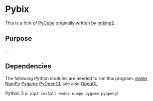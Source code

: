 # Pybix

This is a fork of [PyCube](https://github.com/mtking2/PyCube) originally written by [mtking2](https://github.com/mtking2).

## Purpose
...

## Dependencies

The following Python modules are needed to run this program:
[evdev](https://pypi.org/project/evdev/)
[NumPy](http://www.numpy.org/)
[Pygame](http://pygame.org/)
[PyOpenGL](pyopengl.sourceforge.net/) see also [OpenGL](https://www.opengl.org/)

Python 3.x:
`pip3 install evdev numpy pygame pyopengl`
